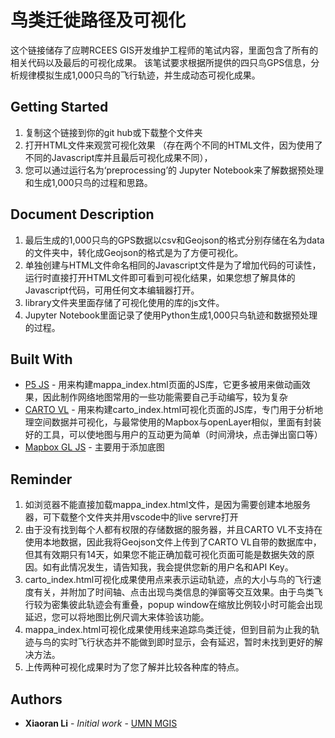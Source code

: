 # 鸟类迁徙路径及可视化
这个链接储存了应聘RCEES GIS开发维护工程师的笔试内容，里面包含了所有的相关代码以及最后的可视化成果。
该笔试要求根据所提供的四只鸟GPS信息，分析规律模拟生成1,000只鸟的飞行轨迹，并生成动态可视化成果。
## Getting Started
1. 复制这个链接到你的git hub或下载整个文件夹
2. 打开HTML文件来观赏可视化效果 （存在两个不同的HTML文件，因为使用了不同的Javascript库并且最后可视化成果不同），
3. 您可以通过运行名为‘preprocessing’的 Jupyter Notebook来了解数据预处理和生成1,000只鸟的过程和思路。
## Document Description
1. 最后生成的1,000只鸟的GPS数据以csv和Geojson的格式分别存储在名为data的文件夹中，转化成Geojson的格式是为了方便可视化。
2. 单独创建与HTML文件命名相同的Javascript文件是为了增加代码的可读性，运行时直接打开HTML文件即可看到可视化结果，如果您想了解具体的Javascript代码，可用任何文本编辑器打开。
3. library文件夹里面存储了可视化使用的库的js文件。
4. Jupyter Notebook里面记录了使用Python生成1,000只鸟轨迹和数据预处理的过程。
## Built With
* [P5 JS](https://mappa.js.org/docs/introduction-to-web-maps.html) - 用来构建mappa_index.html页面的JS库，它更多被用来做动画效果，因此制作网络地图常用的一些功能需要自己手动编写，较为复杂
* [CARTO VL](https://carto.com/developers/) - 用来构建carto_index.html可视化页面的JS库，专门用于分析地理空间数据并可视化，与最常使用的Mapbox与openLayer相似，里面有封装好的工具，可以使地图与用户的互动更为简单（时间滑块，点击弹出窗口等）
* [Mapbox GL JS](https://docs.mapbox.com/mapbox-gl-js/api/) - 主要用于添加底图
## Reminder
1. 如浏览器不能直接加载mappa_index.html文件，是因为需要创建本地服务器，可下载整个文件夹并用vscode中的live servre打开
2. 由于没有找到每个人都有权限的存储数据的服务器，并且CARTO VL不支持在使用本地数据，因此我将Geojson文件上传到了CARTO VL自带的数据库中，但其有效期只有14天，如果您不能正确加载可视化页面可能是数据失效的原因。如有此情况发生，请告知我，我会提供您新的用户名和API Key。
3. carto_index.html可视化成果使用点来表示运动轨迹，点的大小与鸟的飞行速度有关，并附加了时间轴、点击出现鸟类信息的弹窗等交互效果。由于鸟类飞行较为密集彼此轨迹会有重叠，popup window在缩放比例较小时可能会出现延迟，您可以将地图比例尺调大来体验该功能。
4. mappa_index.html可视化成果使用线来追踪鸟类迁徙，但到目前为止我的轨迹与鸟的实时飞行状态并不能做到即时显示，会有延迟，暂时未找到更好的解决方法。
5. 上传两种可视化成果时为了您了解并比较各种库的特点。
## Authors
* **Xiaoran Li** - *Initial work* - [UMN MGIS](https://github.com/XiaoranLi2018)
